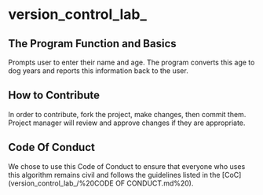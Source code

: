 # version_control_lab_

## The Program Function and Basics

Prompts user to enter their name and age. The program converts this age to dog years and reports this information back to the user.

## How to Contribute

In order to contribute, fork the project, make changes, then commit them. Project manager will review and approve changes if they are appropriate.

## Code Of Conduct

We chose to use this Code of Conduct to ensure that everyone who uses this algorithm remains civil and follows the guidelines listed in the [CoC](version_control_lab_/%20CODE OF CONDUCT.md%20). 
